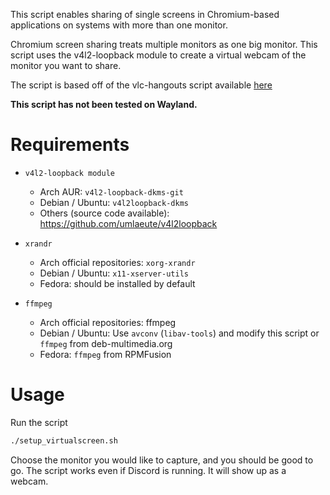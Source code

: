 This script enables sharing of single screens in Chromium-based applications on systems with more than one monitor.

Chromium screen sharing treats multiple monitors as one big monitor.  This script uses the v4l2-loopback module to create a virtual webcam of the monitor you want to share.

The script is based off of the vlc-hangouts script available [here](https://github.com/Ashark/hliss/blob/master/vlc-hangouts)

**This script has not been tested on Wayland.**

# Requirements

  * ```v4l2-loopback module```
    * Arch AUR: ```v4l2-loopback-dkms-git```
    * Debian / Ubuntu: ```v4l2loopback-dkms```
    * Others (source code available): https://github.com/umlaeute/v4l2loopback

  * ```xrandr```
    * Arch official repositories: ```xorg-xrandr```
    * Debian / Ubuntu: ```x11-xserver-utils```
    * Fedora: should be installed by default

  * ```ffmpeg```
    * Arch official repositories: ffmpeg
    * Debian / Ubuntu: Use ```avconv``` (```libav-tools```) and modify this script or ```ffmpeg``` from deb-multimedia.org
    * Fedora: ```ffmpeg``` from RPMFusion

# Usage
Run the script
```bash
./setup_virtualscreen.sh
```

Choose the monitor you would like to capture, and you should be good to go.  The script works even if Discord is running.  It will show up as a webcam.
